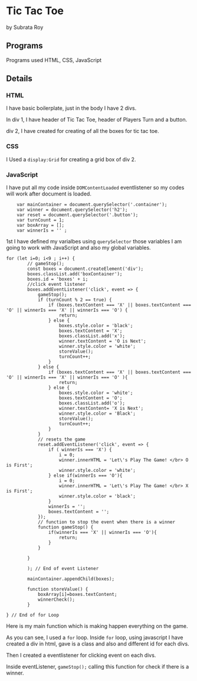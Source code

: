 # Tic Tac Toe
by Subrata Roy

## Programs
Programs used HTML, CSS, JavaScript

## Details

### HTML

I have basic boilerplate, just in the body I have 2 divs. 

In div 1, I have header of Tic Tac Toe, header of Players Turn and a button.

div 2, I have created for creating of all the boxes for tic tac toe.

### CSS

I Used a `display:Grid` for creating a grid box of div 2.

### JavaScript

I have put all my code inside `DOMContentLoaded` eventlistener so my codes will work after document is loaded.

```
    var mainContainer = document.querySelector('.container');
    var winner = document.querySelector('h2');
    var reset = document.querySelector('.button');
    var turnCount = 1;
    var boxArray = [];
    var winnerIs = '' ;
```

1st I have defined my varialbes using `querySelector` those  variables I am going to work with JavaScript and also my global variables.

```
for (let i=0; i<9 ; i++) {
        // gameStop();
        const boxes = document.createElement('div');
        boxes.classList.add('boxContainer');
        boxes.id = 'boxes' + i;
        //click event listener
        boxes.addEventListener('click', event => {
            gameStop();
            if (turnCount % 2 == true) { 
                if (boxes.textContent === 'X' || boxes.textContent === 'O' || winnerIs === 'X' || winnerIs === 'O') {
                    return;
                } else {
                    boxes.style.color = 'black';
                    boxes.textContent = 'X';
                    boxes.classList.add('x');
                    winner.textContent = 'O is Next';
                    winner.style.color = 'white';
                    storeValue();
                    turnCount++;
                }
            } else {
                if (boxes.textContent === 'X' || boxes.textContent === 'O' || winnerIs === 'X' || winnerIs === 'O' ){
                    return;
                } else {
                    boxes.style.color = 'white';
                    boxes.textContent = 'O';
                    boxes.classList.add('o');
                    winner.textContent= 'X is Next';
                    winner.style.color = 'Black';
                    storeValue();
                    turnCount++;
                }
            } 
            // resets the game
            reset.addEventListener('click', event => {
                if ( winnerIs === 'X') {
                    i = 0;
                    winner.innerHTML = 'Let\'s Play The Game! </br> O is First';
                    winner.style.color = 'white';
                } else if(winnerIs === 'O'){
                    i = 0;
                    winner.innerHTML = 'Let\'s Play The Game! </br> X is First';
                    winner.style.color = 'black';
                }
                winnerIs = '';
                boxes.textContent = '';
            });
            // function to stop the event when there is a winner
            function gameStop() {
                if(winnerIs === 'X' || winnerIs === 'O'){
                    return; 
                }
            }

        } 

        ); // End of event Listener

        mainContainer.appendChild(boxes);
       
        function storeValue() {
            boxArray[i]=boxes.textContent;
            winnerCheck();
        }
        
} // End of for Loop
```
Here is my main function which is making happen everything on the game.

As you can see, I used a `for` loop. Inside `for` loop, using javascript I have created a div in html, gave is a class and also and different id for each divs.

Then I created a eventlistener for clicking event on each divs.

Inside eventListener, `gameStop();` calling this function for check if there is a winner.





